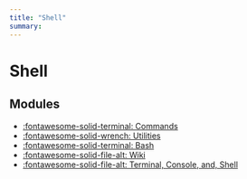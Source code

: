 ```yaml
---
title: "Shell"
summary:
---
```


Shell
===

Modules
---

- [:fontawesome-solid-terminal: Commands](commands/index.md)
- [:fontawesome-solid-wrench: Utilities](utilities/index.md)
- [:fontawesome-solid-terminal: Bash](bash/index.md)
- [:fontawesome-solid-file-alt: Wiki](wiki.md)
- [:fontawesome-solid-file-alt: Terminal, Console, and,
    Shell](terminal-console-and-shell.md)
